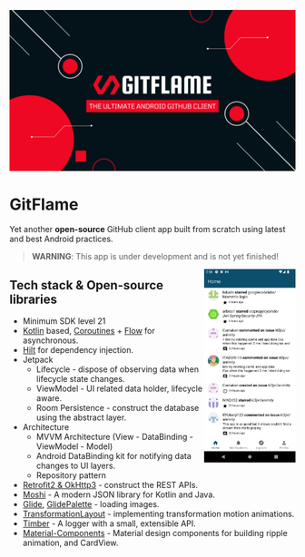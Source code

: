 
![Logo](/assets/GitFLame.png?raw=true "Logo")

# GitFlame  

Yet another **open-source** GitHub client app built from scratch using latest and best Android practices.  
> **WARNING**: This app is under development and is not yet finished!

<img src="/assets/Screenshot_1642514285.png" align="right" width="32%"/>

## Tech stack & Open-source libraries
- Minimum SDK level 21
- [Kotlin](https://kotlinlang.org/) based, [Coroutines](https://github.com/Kotlin/kotlinx.coroutines) + [Flow](https://kotlin.github.io/kotlinx.coroutines/kotlinx-coroutines-core/kotlinx.coroutines.flow/) for asynchronous.
- [Hilt](https://dagger.dev/hilt/) for dependency injection.
- Jetpack
  - Lifecycle - dispose of observing data when lifecycle state changes.
  - ViewModel - UI related data holder, lifecycle aware.
  - Room Persistence - construct the database using the abstract layer.
- Architecture
  - MVVM Architecture (View - DataBinding - ViewModel - Model)
  - Android DataBinding kit for notifying data changes to UI layers.
  - Repository pattern
- [Retrofit2 & OkHttp3](https://github.com/square/retrofit) - construct the REST APIs.
- [Moshi](https://github.com/square/moshi/) - A modern JSON library for Kotlin and Java.
- [Glide](https://github.com/bumptech/glide), [GlidePalette](https://github.com/florent37/GlidePalette) - loading images.
- [TransformationLayout](https://github.com/skydoves/transformationlayout) - implementing transformation motion animations.
- [Timber](https://github.com/JakeWharton/timber) - A logger with a small, extensible API.
- [Material-Components](https://github.com/material-components/material-components-android) - Material design components for building ripple animation, and CardView.

